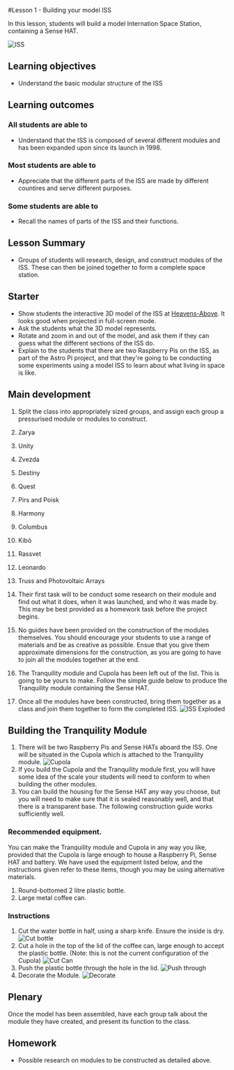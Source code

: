 #Lesson 1 - Building your model ISS

In this lesson, students will build a model Internation Space Station, containing a Sense HAT.

![ISS](https://upload.wikimedia.org/wikipedia/commons/thumb/0/04/International_Space_Station_after_undocking_of_STS-132.jpg/1024px-International_Space_Station_after_undocking_of_STS-132.jpg)

## Learning objectives

- Understand the basic modular structure of the ISS

## Learning outcomes

### All students are able to

- Understand that the ISS is composed of several different modules and has been expanded upon since its launch in 1998.

### Most students are able to

- Appreciate that the different parts of the ISS are made by different countires and serve different purposes.

### Some students are able to

- Recall the names of parts of the ISS and their functions.


## Lesson Summary

- Groups of students will research, design, and construct modules of the ISS. These can then be joined together to form a complete space station.

## Starter

- Show students the interactive 3D model of the ISS at [Heavens-Above](http://www.heavens-above.com/ISS_3D.aspx). It looks good when projected in full-screen mode.
- Ask the students what the 3D model represents.
- Rotate and zoom in and out of the model, and ask them if they can guess what the different sections of the ISS do.
- Explain to the students that there are two Raspberry Pis on the ISS, as part of the Astro Pi project, and that they're going to be conducting some experiments using a model ISS to learn about what living in space is like.

## Main development

1. Split the class into appropriately sized groups, and assign each group a pressurised module or modules to construct.
  1. Zarya
  2. Unity
  3. Zvezda
  4. Destiny
  5. Quest
  6. Pirs and Poisk
  7. Harmony
  8. Columbus
  9. Kibō
  10. Rassvet
  11. Leonardo
  12. Truss and Photovoltaic Arrays

1. Their first task will to be conduct some research on their module and find out what it does, when it was launched, and who it was made by. This may be best provided as a homework task before the project begins.

2. No guides have been provided on the construction of the modules themselves. You should encourage your students to use a range of materials and be as creative as possible. Ensue that you give them approximate dimensions for the construction, as you are going to have to join all the modules together at the end.

3. The Tranquility module and Cupola has been left out of the list. This is going to be yours to make. Follow the simple guide below to produce the Tranquility module containing the Sense HAT.

4. Once all the modules have been constructed, bring them together as a class and join them together to form the completed ISS.
![ISS Exploded](https://upload.wikimedia.org/wikipedia/commons/thumb/6/6f/ISS_configuration_2011-05_en.svg/1000px-ISS_configuration_2011-05_en.svg.png)

## Building the Tranquility Module
1. There will be two Raspberry Pis and Sense HATs aboard the ISS. One will be situated in the Cupola which is attached to the Tranquility module.
![Cupola](https://upload.wikimedia.org/wikipedia/commons/thumb/2/22/STS130_cupola_view1.jpg/1024px-STS130_cupola_view1.jpg)
1. If you build the Cupola and the Tranquility module first, you will have some idea of the scale your students will need to conform to when building the other modules.
2. You can build the housing for the Sense HAT any way you choose, but you will need to make sure that it is sealed reasonably well, and that there is a transparent base. The following construction guide works sufficiently well. 

### Recommended equipment.

You can make the Tranquility module and Cupola in any way you like, provided that the Cupola is large enough to house a Raspberry Pi, Sense HAT and battery. We have used the equipment listed below, and the instructions given refer to these items, though you may be using alternative materials.

1. Round-bottomed 2 litre plastic bottle.
1. Large metal coffee can.

### Instructions
1. Cut the water bottle in half, using a sharp knife. Ensure the inside is dry.
![Cut bottle](images/cut_bottle.jpg)
1. Cut a hole in the top of the lid of the coffee can, large enough to accept the plastic bottle. (Note: this is not the current configuration of the Cupola)
![Cut Can](images/cut_can.jpg)
1. Push the plastic bottle through the hole in the lid.
![Push through](images/push_through.jpg)
1. Decorate the Module.
![Decorate](images/decorate.jpg)

## Plenary

Once the model has been assembled, have each group talk about the module they have created, and present its function to the class.

## Homework
- Possible research on modules to be constructed as detailed above.
